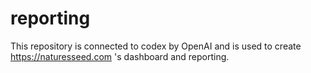 # reporting

This repository is connected to codex by OpenAI and is used to create https://naturesseed.com 's dashboard and reporting.
